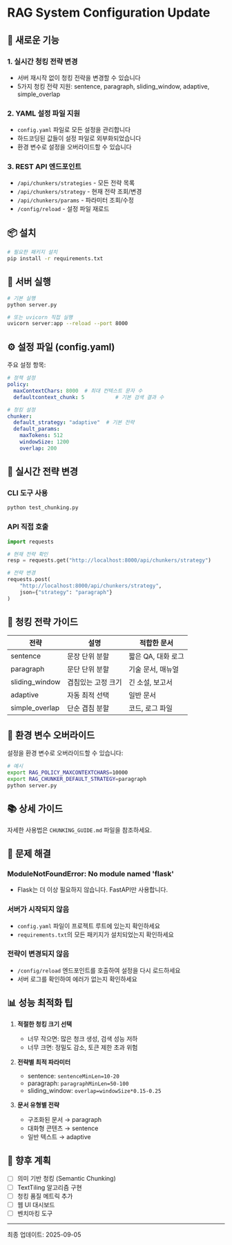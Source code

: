 # RAG System Configuration Update

## 🎉 새로운 기능

### 1. 실시간 청킹 전략 변경
- 서버 재시작 없이 청킹 전략을 변경할 수 있습니다
- 5가지 청킹 전략 지원: sentence, paragraph, sliding_window, adaptive, simple_overlap

### 2. YAML 설정 파일 지원
- `config.yaml` 파일로 모든 설정을 관리합니다
- 하드코딩된 값들이 설정 파일로 외부화되었습니다
- 환경 변수로 설정을 오버라이드할 수 있습니다

### 3. REST API 엔드포인트
- `/api/chunkers/strategies` - 모든 전략 목록
- `/api/chunkers/strategy` - 현재 전략 조회/변경
- `/api/chunkers/params` - 파라미터 조회/수정
- `/config/reload` - 설정 파일 재로드

## 📦 설치

```bash
# 필요한 패키지 설치
pip install -r requirements.txt
```

## 🚀 서버 실행

```bash
# 기본 실행
python server.py

# 또는 uvicorn 직접 실행
uvicorn server:app --reload --port 8000
```

## ⚙️ 설정 파일 (config.yaml)

주요 설정 항목:

```yaml
# 정책 설정
policy:
  maxContextChars: 8000  # 최대 컨텍스트 문자 수
  defaultcontext_chunk: 5          # 기본 검색 결과 수

# 청킹 설정
chunker:
  default_strategy: "adaptive"  # 기본 전략
  default_params:
    maxTokens: 512
    windowSize: 1200
    overlap: 200
```

## 🔄 실시간 전략 변경

### CLI 도구 사용
```bash
python test_chunking.py
```

### API 직접 호출
```python
import requests

# 현재 전략 확인
resp = requests.get("http://localhost:8000/api/chunkers/strategy")

# 전략 변경
requests.post(
    "http://localhost:8000/api/chunkers/strategy",
    json={"strategy": "paragraph"}
)
```

## 📝 청킹 전략 가이드

| 전략 | 설명 | 적합한 문서 |
|-----|------|------------|
| sentence | 문장 단위 분할 | 짧은 QA, 대화 로그 |
| paragraph | 문단 단위 분할 | 기술 문서, 매뉴얼 |
| sliding_window | 겹침있는 고정 크기 | 긴 소설, 보고서 |
| adaptive | 자동 최적 선택 | 일반 문서 |
| simple_overlap | 단순 겹침 분할 | 코드, 로그 파일 |

## 🔧 환경 변수 오버라이드

설정을 환경 변수로 오버라이드할 수 있습니다:

```bash
# 예시
export RAG_POLICY_MAXCONTEXTCHARS=10000
export RAG_CHUNKER_DEFAULT_STRATEGY=paragraph
python server.py
```

## 📚 상세 가이드

자세한 사용법은 `CHUNKING_GUIDE.md` 파일을 참조하세요.

## 🐛 문제 해결

### ModuleNotFoundError: No module named 'flask'
- Flask는 더 이상 필요하지 않습니다. FastAPI만 사용합니다.

### 서버가 시작되지 않음
- `config.yaml` 파일이 프로젝트 루트에 있는지 확인하세요
- `requirements.txt`의 모든 패키지가 설치되었는지 확인하세요

### 전략이 변경되지 않음
- `/config/reload` 엔드포인트를 호출하여 설정을 다시 로드하세요
- 서버 로그를 확인하여 에러가 없는지 확인하세요

## 📊 성능 최적화 팁

1. **적절한 청킹 크기 선택**
   - 너무 작으면: 많은 청크 생성, 검색 성능 저하
   - 너무 크면: 정밀도 감소, 토큰 제한 초과 위험

2. **전략별 최적 파라미터**
   - sentence: `sentenceMinLen=10-20`
   - paragraph: `paragraphMinLen=50-100`
   - sliding_window: `overlap=windowSize*0.15-0.25`

3. **문서 유형별 전략**
   - 구조화된 문서 → paragraph
   - 대화형 콘텐츠 → sentence
   - 일반 텍스트 → adaptive

## 🔮 향후 계획

- [ ] 의미 기반 청킹 (Semantic Chunking)
- [ ] TextTiling 알고리즘 구현
- [ ] 청킹 품질 메트릭 추가
- [ ] 웹 UI 대시보드
- [ ] 벤치마킹 도구

---

최종 업데이트: 2025-09-05

